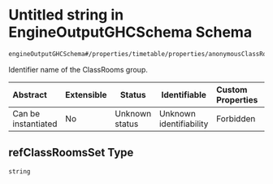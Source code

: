 # Untitled string in EngineOutputGHCSchema Schema

```txt
engineOutputGHCSchema#/properties/timetable/properties/anonymousClassRooms/items/properties/refClassRoomsSet
```

Identifier name of the ClassRooms group.


| Abstract            | Extensible | Status         | Identifiable            | Custom Properties | Additional Properties | Access Restrictions | Defined In                                                                     |
| :------------------ | ---------- | -------------- | ----------------------- | :---------------- | --------------------- | ------------------- | ------------------------------------------------------------------------------ |
| Can be instantiated | No         | Unknown status | Unknown identifiability | Forbidden         | Allowed               | none                | [ghcOutput.schema.json\*](../out/ghcOutput.schema.json "open original schema") |

## refClassRoomsSet Type

`string`
